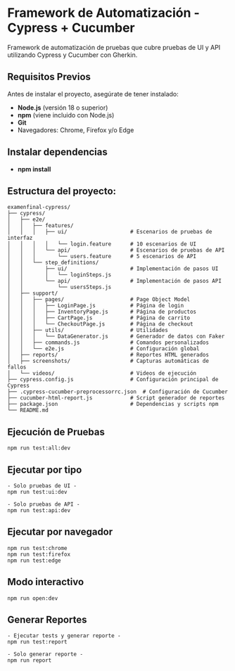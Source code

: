 # Framework de Automatización - Cypress + Cucumber

Framework de automatización de pruebas que cubre pruebas de UI y API utilizando Cypress y Cucumber con Gherkin.

## Requisitos Previos

Antes de instalar el proyecto, asegúrate de tener instalado:

- **Node.js** (versión 18 o superior)
- **npm** (viene incluido con Node.js)
- **Git**
- Navegadores: Chrome, Firefox y/o Edge


## Instalar dependencias
- **npm install** 

## Estructura del proyecto:
```
examenfinal-cypress/
├── cypress/
│   ├── e2e/
│   │   ├── features/
│   │   │   ├── ui/                    # Escenarios de pruebas de interfaz
│   │   │   │   └── login.feature      # 10 escenarios de UI
│   │   │   └── api/                   # Escenarios de pruebas de API
│   │   │       └── users.feature      # 5 escenarios de API
│   │   └── step_definitions/
│   │       ├── ui/                    # Implementación de pasos UI
│   │       │   └── loginSteps.js
│   │       └── api/                   # Implementación de pasos API
│   │           └── usersSteps.js
│   ├── support/
│   │   ├── pages/                     # Page Object Model
│   │   │   ├── LoginPage.js           # Página de login
│   │   │   ├── InventoryPage.js       # Página de productos
│   │   │   ├── CartPage.js            # Página de carrito
│   │   │   └── CheckoutPage.js        # Página de checkout
│   │   ├── utils/                     # Utilidades
│   │   │   └── DataGenerator.js       # Generador de datos con Faker
│   │   ├── commands.js                # Comandos personalizados
│   │   └── e2e.js                     # Configuración global
│   ├── reports/                       # Reportes HTML generados
│   ├── screenshots/                   # Capturas automáticas de fallos
│   └── videos/                        # Videos de ejecución
├── cypress.config.js                  # Configuración principal de Cypress
├── .cypress-cucumber-preprocessorrc.json  # Configuración de Cucumber
├── cucumber-html-report.js            # Script generador de reportes
├── package.json                       # Dependencias y scripts npm
└── README.md
```
## Ejecución de Pruebas
```
npm run test:all:dev
```
## Ejecutar por tipo
```
- Solo pruebas de UI -
npm run test:ui:dev

- Solo pruebas de API -
npm run test:api:dev
```
## Ejecutar por navegador
```
npm run test:chrome
npm run test:firefox
npm run test:edge
```
## Modo interactivo
```
npm run open:dev
```
## Generar Reportes
```
- Ejecutar tests y generar reporte -
npm run test:report

- Solo generar reporte -
npm run report
```